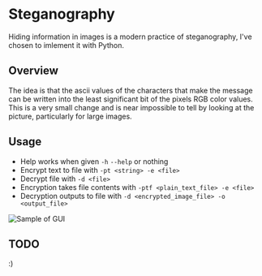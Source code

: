 # Steganography

Hiding information in images is a modern practice of steganography, I've chosen to imlement it with Python.

## Overview
The idea is that the ascii values of the characters that make the message can be written into the least significant bit of the pixels RGB color values. This is a very small change and is near impossible to tell by looking at the picture, particularly for large images.

## Usage
* Help works when given `-h` `--help` or nothing
* Encrypt text to file with `-pt <string> -e <file>`
* Decrypt file with `-d <file>`
* Encryption takes file contents with `-ptf <plain_text_file> -e <file>`
* Decryption outputs to file with `-d <encrypted_image_file> -o <output_file>`

![Sample of GUI](https://github.com/ransomts/Steganography/blob/master/images/sample.png)

## TODO
:)
